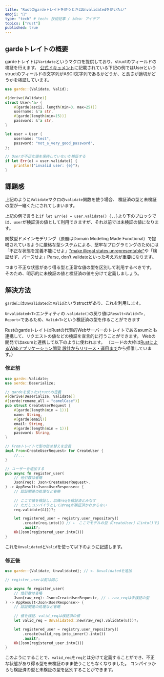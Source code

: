 ```yaml
---
title: "Rustのgardeトレイトを使うときはUnvalidatedを使いたい"
emoji: "🦍"
type: "tech" # tech: 技術記事 / idea: アイデア
topics: ["rust"]
published: true
---
```


## gardeトレイトの概要
gardeトレイトは`Varidate`というマクロを提供しており、structのフィールドの検証を行えます。
[公式ドキュメント](https://docs.rs/garde/latest/garde/#basic-usage-example)に記載されている下記の例ではUserというstructのフィールドの文字列がASCII文字列であるかどうか、と長さが適切かどうかを検証しています。

```rust
use garde::{Validate, Valid};

#[derive(Validate)]
struct User<'a> {
    #[garde(ascii, length(min=3, max=25))]
    username: &'a str,
    #[garde(length(min=15))]
    password: &'a str,
}

let user = User {
    username: "test",
    password: "not_a_very_good_password",
};

// Userが不正な値を保持していないか検証する
if let Err(e) = user.validate() {
    println!("invalid user: {e}");
}
```

## 課題感
上記のように`Validate`マクロの`validate`関数を使う場合、
検証済の型と未検証の型が一緒くたにされてしまいます。

上記の例で言うと`if let Err(e) = user.validate() {..}`より下のブロックでは、`user`が検証済の値として利用できますが、それ以前では未検証の値になります。

関数型ドメインモデリング（原題はDomain Modeling Made Functional）で提唱されているように厳格な型システムによる、堅牢なプログラミングのためには
「不正な状態を定義不能にせよ」["make illegal states unrepresentable"](https://fsharpforfunandprofit.com/posts/designing-with-types-making-illegal-states-unrepresentable/)や「検証せず、パースせよ」[Parse, don’t validate](https://lexi-lambda.github.io/blog/2019/11/05/parse-don-t-validate/)といった考え方が重要になります。

つまり不正な状態があり得る型と正常な値の型を区別して利用するべきです。
そのため、明示的に未検証の値と検証済の値を分けて定義しましょう。

## 解決方法

`garde`には`Unvalidated`と`Valid`というstructがあり、これを利用します。

`Unvalidated<T>`エンティティの`.validate()`の戻り値は`Result<Valid<T>, Report>`であるため、`Valid<T>`という検証済の型を作ることができます

RustのgardeトレイトはRustの代表的Webサーバーのトレイトであるaxumとも連携して、リクエストの値などの検証を宣言的に行うことができます。
Webの開発ではaxumと連携して以下のように使われます。
（コードの大枠は[RustによるWebアプリケーション開発 設計からリリース・運用まで](https://www.amazon.co.jp/dp/4065369576)から拝借しています。）

### 修正前
```rust
use garde::Validate;
use serde::Deserialize;

// gardeを使ったstructの定義
#[derive(Deserialize, Validate)]
#[serde(rename_all = "camelCase")]
pub struct CreateUserRequest {
    #[garde(length(min = 1))]
    name: String,
    #[garde(email)]
    email: String,
    #[garde(length(min = 1))]
    password: String,
}

// Fromトレイトで型の詰め替えを定義
impl From<CreateUserRequest> for CreateUser {
    //...
}

// ユーザーを追加する
pub async fn register_user(
    // 他引数は省略
    Json(req): Json<CreateUserRequest>,
) -> AppResult<Json<UserResponse>> {
    // 認証関連の処理など省略
    
    // ここで値を検証し、以降reqを検証済とみなす
    // ただしコンパイラとしてはreqが検証済かわからない
    req.validate(&())?;

    let registered_user = registry.user_repository()
        .create(req.into()) // ←　ここでモデルの型（CreateUser）にinto()で変換する
        .await?;
    Ok(Json(registered_user.into()))
}

```

これを`Unvalidated`と`Valid`を使って以下のように記述します。

### 修正後

```rust
use garde::{Validate, Unvalidated}; // <- Unvalidatedを追加

// register_user以前は同じ

pub async fn register_user(
    // 他引数は省略
    Json(raw_req): Json<CreateUserRequest>, // ← raw_reqは未検証の型
) -> AppResult<Json<UserResponse>> {
    // 認証関連の処理など省略
    
    // 値を検証、valid_reqは検証済の値
    let valid_req = Unvalidated::new(raw_req).validate(&())?; 

    let registered_user = registry.user_repository()
        .create(valid_req.into_inner().into())
        .await?;
    Ok(Json(registered_user.into()))
}

```

このようにすることで、`valid_req`を`req`とは分けて定義することができ、不正な状態があり得る型を未検証のまま使うこともなくなりました。
コンパイラからも検証済の型と未検証の型を区別することができます。
